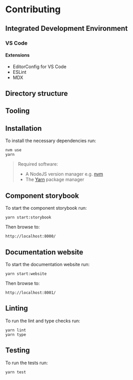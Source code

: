 # Contributing

## Integrated Development Environment

### VS Code

#### Extensions

- EditorConfig for VS Code
- ESLint
- MDX

## Directory structure

## Tooling

## Installation

To install the necessary dependencies run:

```
nvm use
yarn
```

> Required software:
>
> - A NodeJS version manager e.g. [nvm](https://github.com/nvm-sh/nvm)
> - The [Yarn](https://yarnpkg.com/lang/en/) package manager

## Component storybook

To start the component storybook run:

```
yarn start:storybook
```

Then browse to:

```
http://localhost:8000/
```

## Documentation website

To start the documentation website run:

```
yarn start:website
```

Then browse to:

```
http://localhost:8001/
```

## Linting

To run the lint and type checks run:

```
yarn lint
yarn type
```

## Testing

To run the tests run:

```
yarn test
```
